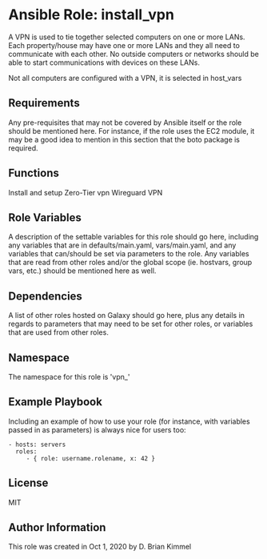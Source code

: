 # Ansible Role: install_vpn

A VPN is used to tie together selected computers on one or more LANs.
Each property/house may have one or more LANs and they all need to communicate with each other.
No outside computers or networks should be able to start communications with devices on these LANs.

Not all computers are configured with a VPN, it is selected in host_vars

## Requirements

Any pre-requisites that may not be covered by Ansible itself or the role should be mentioned here.
For instance, if the role uses the EC2 module, it may be a good idea to mention in this section that the boto package is required.

## Functions

Install and setup Zero-Tier vpn
Wireguard VPN

## Role Variables

A description of the settable variables for this role should go here, including any variables that are in defaults/main.yaml, vars/main.yaml, and any variables that can/should be set via parameters to the role.
 Any variables that are read from other roles and/or the global scope (ie. hostvars, group vars, etc.) should be mentioned here as well.

## Dependencies

A list of other roles hosted on Galaxy should go here, plus any details in regards to parameters that may need to be set for other roles, or variables that are used from other roles.

## Namespace

The namespace for this role is 'vpn_'

## Example Playbook

Including an example of how to use your role (for instance, with variables passed in as parameters) is always nice for users too:

    - hosts: servers
      roles:
         - { role: username.rolename, x: 42 }

## License

MIT

## Author Information

This role was created in Oct 1, 2020 by D. Brian Kimmel
